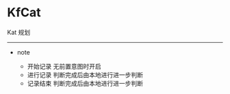 # KfCat

Kat 规划

--------------------------------------------------------------------------------

- note

  - 开始记录 无前置意图时开启
  - 进行记录 判断完成后由本地进行进一步判断
  - 记录结束 判断完成后由本地进行进一步判断
